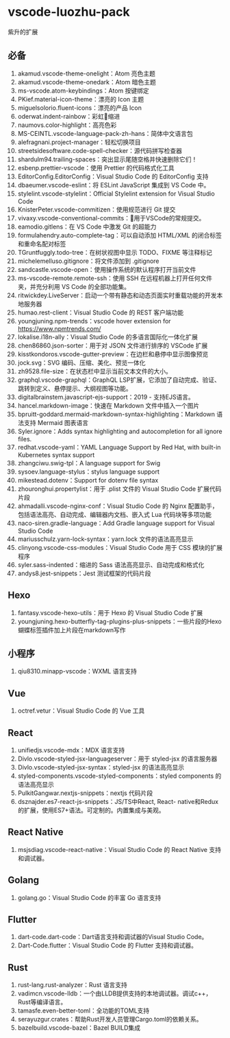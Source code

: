 # vscode-luozhu-pack

紫升的扩展

## 必备

1. akamud.vscode-theme-onelight：Atom 亮色主题
1. akamud.vscode-theme-onedark：Atom 暗色主题
1. ms-vscode.atom-keybindings：Atom 按键绑定
1. PKief.material-icon-theme：漂亮的 Icon 主题
1. miguelsolorio.fluent-icons：漂亮的产品 Icon
1. oderwat.indent-rainbow：彩虹🌈缩进
1. naumovs.color-highlight：高亮色彩
1. MS-CEINTL.vscode-language-pack-zh-hans：简体中文语言包
1. alefragnani.project-manager：轻松切换项目
1. streetsidesoftware.code-spell-checker：源代码拼写检查器
1. shardulm94.trailing-spaces：突出显示尾随空格并快速删除它们！
1. esbenp.prettier-vscode：使用 Prettier 的代码格式化工具
1. EditorConfig.EditorConfig：Visual Studio Code 的 EditorConfig 支持
1. dbaeumer.vscode-eslint：将 ESLint JavaScript 集成到 VS Code 中。
1. stylelint.vscode-stylelint：Official Stylelint extension for Visual Studio Code
1. KnisterPeter.vscode-commitizen：使用规范进行 Git 提交
1. vivaxy.vscode-conventional-commits：💬用于VSCode的常规提交。
1. eamodio.gitlens：在 VS Code 中激发 Git 的超能力
1. formulahendry.auto-complete-tag：可以自动添加 HTML/XML 的闭合标签和重命名配对标签
1. TGruntfuggly.todo-tree：在树状视图中显示 TODO、FIXME 等注释标记
1. michelemelluso.gitignore：将文件添加到 .gitignore
1. sandcastle.vscode-open：使用操作系统的默认程序打开当前文件
1. ms-vscode-remote.remote-ssh：使用 SSH 在远程机器上打开任何文件夹，并充分利用 VS Code 的全部功能集。
1. ritwickdey.LiveServer：启动一个带有静态和动态页面实时重载功能的开发本地服务器
1. humao.rest-client：Visual Studio Code 的 REST 客户端功能
1. youngjuning.npm-trends：vscode hover extension for https://www.npmtrends.com/
1. lokalise.i18n-ally：Visual Studio Code 的多语言国际化一体化扩展
1. chen86860.json-sorter：用于对 JSON 文件进行排序的 VSCode 扩展
1. kisstkondoros.vscode-gutter-preview：在边栏和悬停中显示图像预览
1. jock.svg：SVG 编码、压缩、美化、预览一体化
1. zh9528.file-size：在状态栏中显示当前文本文件的大小。
1. graphql.vscode-graphql：GraphQL LSP扩展，它添加了自动完成、验证、跳转到定义、悬停提示、大纲视图等功能。
1. digitalbrainstem.javascript-ejs-support：2019 - 支持EJS语言。
1. hancel.markdown-image：快速在 Markdown 文件中插入一个图片
1. bpruitt-goddard.mermaid-markdown-syntax-highlighting：Markdown 语法支持 Mermaid 图表语言
1. Syler.ignore：Adds syntax highlighting and autocompletion for all ignore files.
1. redhat.vscode-yaml：YAML Language Support by Red Hat, with built-in Kubernetes syntax support
1. zhangciwu.swig-tpl：A language support for Swig
1. sysoev.language-stylus：stylus language support
1. mikestead.dotenv：Support for dotenv file syntax
1. zhouronghui.propertylist：用于 .plist 文件的 Visual Studio Code 扩展代码片段
1. ahmadalli.vscode-nginx-conf：Visual Studio Code 的 Nginx 配置助手，包括语法高亮、自动完成、编辑器内文档、嵌入式 Lua 代码块等多项功能
1. naco-siren.gradle-language：Add Gradle language support for Visual Studio Code
1. mariusschulz.yarn-lock-syntax：yarn.lock 文件的语法高亮显示
1. clinyong.vscode-css-modules：Visual Studio Code 用于 CSS 模块的扩展程序
1. syler.sass-indented：缩进的 Sass 语法高亮显示、自动完成和格式化
1. andys8.jest-snippets：Jest 测试框架的代码片段

## Hexo

1. fantasy.vscode-hexo-utils：用于 Hexo 的 Visual Studio Code 扩展
1. youngjuning.hexo-butterfly-tag-plugins-plus-snippets：一些片段的Hexo蝴蝶标签插件加上片段在markdown写作

## 小程序

1. qiu8310.minapp-vscode：WXML 语言支持

## Vue

1. octref.vetur：Visual Studio Code 的 Vue 工具

## React

1. unifiedjs.vscode-mdx：MDX 语言支持
1. Divlo.vscode-styled-jsx-languageserver：用于 styled-jsx 的语言服务器
1. Divlo.vscode-styled-jsx-syntax：styled-jsx 的语法高亮显示
1. styled-components.vscode-styled-components：styled components 的语法高亮显示
1. PulkitGangwar.nextjs-snippets：nextjs 代码片段
1. dsznajder.es7-react-js-snippets：JS/TS中React, React- native和Redux的扩展，使用ES7+语法。可定制的。内置集成与美观。

## React Native

1. msjsdiag.vscode-react-native：Visual Studio Code 的 React Native 支持和调试器。

## Golang

1. golang.go：Visual Studio Code 的丰富 Go 语言支持

## Flutter

1. dart-code.dart-code：Dart语言支持和调试器的Visual Studio Code。
1. Dart-Code.flutter：Visual Studio Code 的 Flutter 支持和调试器。

## Rust

1. rust-lang.rust-analyzer：Rust 语言支持
1. vadimcn.vscode-lldb：一个由LLDB提供支持的本地调试器。调试c++， Rust等编译语言。
1. tamasfe.even-better-toml：全功能的TOML支持
1. serayuzgur.crates：帮助Rust开发人员管理Cargo.toml的依赖关系。
1. bazelbuild.vscode-bazel：Bazel BUILD集成